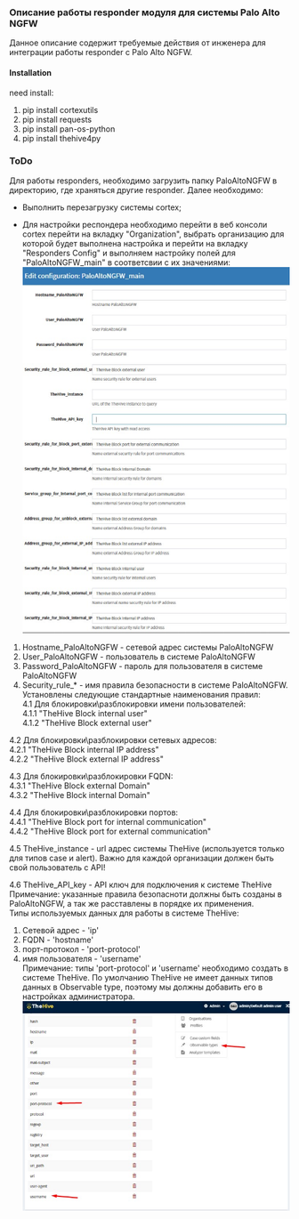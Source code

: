 ### Описание работы responder модуля для системы Palo Alto NGFW

Данное описание содержит требуемые действия от инженера для интеграции работы responder с Palo Alto NGFW.

#### Installation

need install:
1. pip install cortexutils
2. pip install requests
3. pip install pan-os-python
4. pip install thehive4py

###  ToDo
Для работы responders, необходимо загрузить папку PaloAltoNGFW в директорию, где храняться другие responder.
Далее необходимо:
- Выполнить перезагрузку системы cortex;

- Для настройки респондера необходимо перейти в веб консоли cortex перейти на вкладку "Organization", выбрать организацию для которой будет выполнена настройка и перейти на вкладку "Responders Config" и выполняем настройку полей для "PaloAltoNGFW_main" в соответсвии с их значениями:
![alt text](assets/Responders.jpg)
1. Hostname_PaloAltoNGFW - сетевой адрес системы PaloAltoNGFW
2. User_PaloAltoNGFW - пользователь в системе PaloAltoNGFW
3. Password_PaloAltoNGFW - пароль для пользователя в системе PaloAltoNGFW
4. Security_rule_* - имя правила безопасности в системе PaloAltoNGFW. Установлены следующие стандартные наименования правил:  
4.1 Для блокировки\разблокировки имени пользователей:  
4.1.1 "TheHive Block internal user"  
4.1.2 "TheHive Block external user"  

4.2 Для блокировки\разблокировки сетевых адресов:  
4.2.1 "TheHive Block internal IP address"  
4.2.2 "TheHive Block external IP address"  

4.3 Для блокировки\разблокировки FQDN:  
4.3.1 "TheHive Block external Domain"  
4.3.2 "TheHive Block internal Domain"  

4.4 Для блокировки\разблокировки портов:  
4.4.1 "TheHive Block port for internal communication"  
4.4.2 "TheHive Block port for external communication"  

4.5 TheHive_instance - url адрес системы TheHive (используется только для типов case и alert).
Важно для каждой организации должен быть свой пользователь с API!

4.6 TheHive_API_key - API ключ для подключения к системе TheHive  
Примечание: указанные правила безопасноти должны быть созданы в PaloAltoNGFW, а так же расставлены в порядке их применения.  
Типы используемых данных для работы в системе TheHive:
1. Сетевой адрес - 'ip'
2. FQDN - 'hostname'
3. порт-протокол - 'port-protocol'
4. имя пользователя - 'username'  
Примечание: типы 'port-protocol' и 'username' необходимо создать в системе TheHive. По умолчанию TheHive не имеет данных типов данных в Observable type, поэтому мы должны добавить его в настройках администратора.  
![alt text](assets/AddObservableType.jpg)